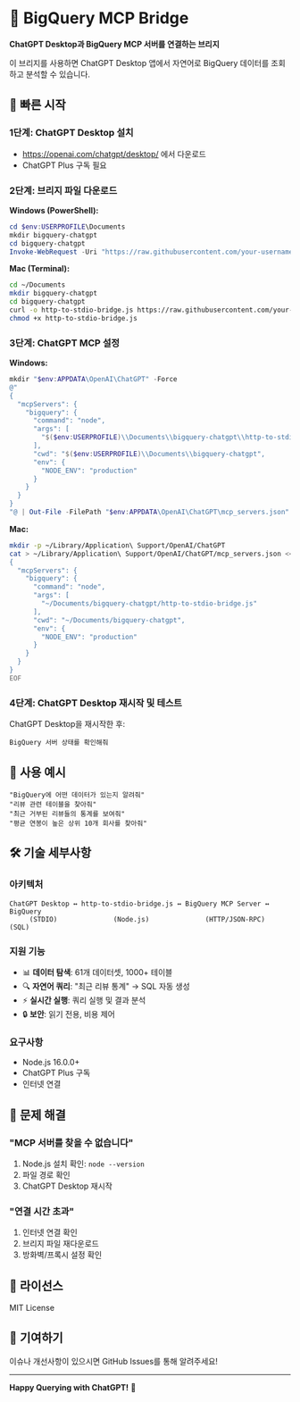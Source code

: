 # 🌉 BigQuery MCP Bridge

**ChatGPT Desktop과 BigQuery MCP 서버를 연결하는 브리지**

이 브리지를 사용하면 ChatGPT Desktop 앱에서 자연어로 BigQuery 데이터를 조회하고 분석할 수 있습니다.

## 🚀 빠른 시작

### 1단계: ChatGPT Desktop 설치
- https://openai.com/chatgpt/desktop/ 에서 다운로드
- ChatGPT Plus 구독 필요

### 2단계: 브리지 파일 다운로드

**Windows (PowerShell):**
```powershell
cd $env:USERPROFILE\Documents
mkdir bigquery-chatgpt
cd bigquery-chatgpt
Invoke-WebRequest -Uri "https://raw.githubusercontent.com/your-username/bigquery-mcp-bridge/main/http-to-stdio-bridge.js" -OutFile "http-to-stdio-bridge.js"
```

**Mac (Terminal):**
```bash
cd ~/Documents
mkdir bigquery-chatgpt
cd bigquery-chatgpt
curl -o http-to-stdio-bridge.js https://raw.githubusercontent.com/your-username/bigquery-mcp-bridge/main/http-to-stdio-bridge.js
chmod +x http-to-stdio-bridge.js
```

### 3단계: ChatGPT MCP 설정

**Windows:**
```powershell
mkdir "$env:APPDATA\OpenAI\ChatGPT" -Force
@"
{
  "mcpServers": {
    "bigquery": {
      "command": "node",
      "args": [
        "$($env:USERPROFILE)\\Documents\\bigquery-chatgpt\\http-to-stdio-bridge.js"
      ],
      "cwd": "$($env:USERPROFILE)\\Documents\\bigquery-chatgpt",
      "env": {
        "NODE_ENV": "production"
      }
    }
  }
}
"@ | Out-File -FilePath "$env:APPDATA\OpenAI\ChatGPT\mcp_servers.json" -Encoding utf8
```

**Mac:**
```bash
mkdir -p ~/Library/Application\ Support/OpenAI/ChatGPT
cat > ~/Library/Application\ Support/OpenAI/ChatGPT/mcp_servers.json << 'EOF'
{
  "mcpServers": {
    "bigquery": {
      "command": "node",
      "args": [
        "~/Documents/bigquery-chatgpt/http-to-stdio-bridge.js"
      ],
      "cwd": "~/Documents/bigquery-chatgpt",
      "env": {
        "NODE_ENV": "production"
      }
    }
  }
}
EOF
```

### 4단계: ChatGPT Desktop 재시작 및 테스트

ChatGPT Desktop을 재시작한 후:

```
BigQuery 서버 상태를 확인해줘
```

## 🎯 사용 예시

```
"BigQuery에 어떤 데이터가 있는지 알려줘"
"리뷰 관련 테이블을 찾아줘"
"최근 거부된 리뷰들의 통계를 보여줘"
"평균 연봉이 높은 상위 10개 회사를 찾아줘"
```

## 🛠️ 기술 세부사항

### 아키텍처
```
ChatGPT Desktop ↔ http-to-stdio-bridge.js ↔ BigQuery MCP Server ↔ BigQuery
     (STDIO)              (Node.js)              (HTTP/JSON-RPC)      (SQL)
```

### 지원 기능
- 📊 **데이터 탐색**: 61개 데이터셋, 1000+ 테이블
- 🔍 **자연어 쿼리**: "최근 리뷰 통계" → SQL 자동 생성
- ⚡ **실시간 실행**: 쿼리 실행 및 결과 분석
- 🔒 **보안**: 읽기 전용, 비용 제어

### 요구사항
- Node.js 16.0.0+
- ChatGPT Plus 구독
- 인터넷 연결

## 🚨 문제 해결

### "MCP 서버를 찾을 수 없습니다"
1. Node.js 설치 확인: `node --version`
2. 파일 경로 확인
3. ChatGPT Desktop 재시작

### "연결 시간 초과"
1. 인터넷 연결 확인
2. 브리지 파일 재다운로드
3. 방화벽/프록시 설정 확인

## 📄 라이선스

MIT License

## 🤝 기여하기

이슈나 개선사항이 있으시면 GitHub Issues를 통해 알려주세요!

---

**Happy Querying with ChatGPT!** 🚀
